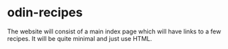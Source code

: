 # odin-recipes
The website will consist of a main index page which will have links to a few recipes. It will be quite minimal and just use HTML.